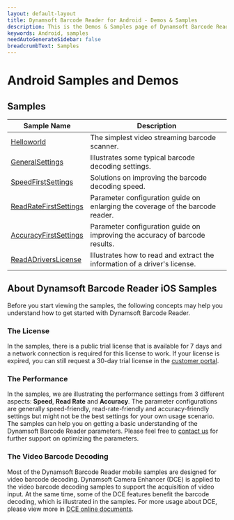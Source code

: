 ```yaml
---
layout: default-layout
title: Dynamsoft Barcode Reader for Android - Demos & Samples
description: This is the Demos & Samples page of Dynamsoft Barcode Reader for Android SDK.
keywords: Android, samples
needAutoGenerateSidebar: false
breadcrumbText: Samples
---
```


# Android Samples and Demos

## Samples

| Sample Name | Description |
| ----------- | ----------- |
| [Helloworld](helloworld.md) | The simplest video streaming barcode scanner. |
| [GeneralSettings](general.md) | Illustrates some typical barcode decoding settings. |
| [SpeedFirstSettings](speed.md) | Solutions on improving the barcode decoding speed. |
| [ReadRateFirstSettings](read-rate.md) | Parameter configuration guide on enlarging the coverage of the barcode reader. |
| [AccuracyFirstSettings](accuracy.md) | Parameter configuration guide on improving the accuracy of barcode results. |
| [ReadADriversLicense](drivers-license.md) | Illustrates how to read and extract the information of a driver's license. |

## About Dynamsoft Barcode Reader iOS Samples

Before you start viewing the samples, the following concepts may help you understand how to get started with Dynamsoft Barcode Reader.

### The License

In the samples, there is a public trial license that is available for 7 days and a network connection is required for this license to work. If your license is expired, you can still request a 30-day trial license in the <a href="https://www.dynamsoft.com/customer/license/trialLicense?product=dbr&utm_source=documents" target="_blank">customer portal</a>.

### The Performance

In the samples, we are illustrating the performance settings from 3 different aspects: **Speed**, **Read Rate** and **Accuracy**. The parameter configurations are generally speed-friendly, read-rate-friendly and accuracy-friendly settings but might not be the best settings for your own usage scenario. The samples can help you on getting a basic understanding of the Dynamsoft Barcode Reader parameters. Please feel free to <a href="https://www.dynamsoft.com/company/contact/" target="_blank">contact us</a> for further support on optimizing the parameters.

### The Video Barcode Decoding

Most of the Dynamsoft Barcode Reader mobile samples are designed for video barcode decoding. Dynamsoft Camera Enhancer (DCE) is applied to the video barcode decoding samples to support the acquisition of video input. At the same time, some of the DCE features benefit the barcode decoding, which is illustrated in the samples. For more usage about DCE, please view more in <a href="https://www.dynamsoft.com/camera-enhancer/docs/introduction/?ver=latest" target="_blank">DCE online documents</a>.
